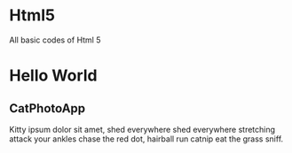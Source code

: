 # Html5
All basic codes of Html 5
<start>
<h1>Hello World</h1>
<h2>CatPhotoApp</h2>

<p>Kitty ipsum dolor sit amet, shed everywhere shed everywhere stretching attack your ankles chase the red dot, hairball run catnip eat the grass sniff.</p>
</start>
